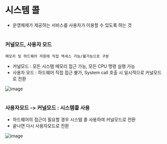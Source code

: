 시스템 콜
====================
- 운영체제가 제공하는 서비스를 사용자가 이용할 수 있도록 하는 것

#

### 커널모드, 사용자 모드
```
메모리 및 하드웨어 자원에 직접 액세스 가능/불가능으로 구분
```
- 커널모드 : 모든 시스템 메모리 접근 가능, 모든 CPU 명령 실행 가능
- 사용자 모드 : 하드웨어 직접 접근 불가, System call 호출 시 일시적으로 커널모드로 전환


![image](https://img1.daumcdn.net/thumb/R1280x0/?scode=mtistory2&fname=https%3A%2F%2Fblog.kakaocdn.net%2Fdn%2Fbr0box%2FbtqV2afns1r%2FWM0aLyMKvZl0iGrFenAV30%2Fimg.png)

#

### 사용자모드 -> 커널모드 : 시스템콜 사용
- 하드웨어의 접근이 필요할 경우 시스템 콜 사용하여 커널모드로 전환
- 끝나면 다시 사용자모드로 전환

![image](https://img1.daumcdn.net/thumb/R1280x0/?scode=mtistory2&fname=https%3A%2F%2Fblog.kakaocdn.net%2Fdn%2FqtYBV%2FbtqV2XmAmAv%2FxKkLn4AiXj6IFpornoCEZK%2Fimg.png)

#

```

```


